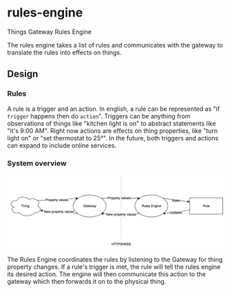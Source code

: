 # rules-engine
Things Gateway Rules Engine

The rules engine takes a list of rules and communicates with the gateway to
translate the rules into effects on things.

## Design

### Rules

A rule is a trigger and an action. In english, a rule can be represented as "if
`trigger` happens then do `action`". Triggers can be anything from observations
of things like "kitchen light is on" to abstract statements like "it's 9:00
AM". Right now actions are effects on thing properties, like "turn light on" or
"set thermostat to 25&deg;". In the future, both triggers and actions can
expand to include online services.

### System overview
![System diagram](doc/fig.png)

The Rules Engine coordinates the rules by listening to the Gateway for thing
property changes. If a rule's trigger is met, the rule will tell the rules
engine its desired action. The engine will then communicate this action to the
gateway which then forwards it on to the physical thing.
